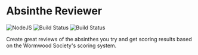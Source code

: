 # Absinthe Reviewer
![NodeJS](https://img.shields.io/badge/Node-js-green.svg?style=flat-square)
![Build Status](https://img.shields.io/badge/Mongoose-js.svg?style=flat-square)
![Build Status](https://img.shields.io/badge/sub-stat-green.svg?style=flat-square)

Create great reviews of the absinthes you try and get scoring results based on the Wormwood Society's scoring system.
